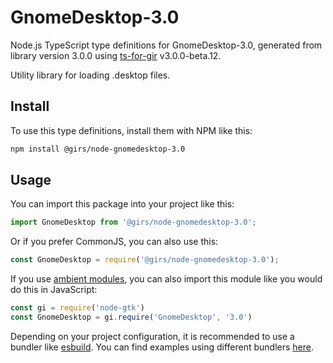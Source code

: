
# GnomeDesktop-3.0

Node.js TypeScript type definitions for GnomeDesktop-3.0, generated from library version 3.0.0 using [ts-for-gir](https://github.com/gjsify/ts-for-gjs) v3.0.0-beta.12.

Utility library for loading .desktop files.

## Install

To use this type definitions, install them with NPM like this:
```bash
npm install @girs/node-gnomedesktop-3.0
```

## Usage

You can import this package into your project like this:
```ts
import GnomeDesktop from '@girs/node-gnomedesktop-3.0';
```

Or if you prefer CommonJS, you can also use this:
```ts
const GnomeDesktop = require('@girs/node-gnomedesktop-3.0');
```

If you use [ambient modules](https://github.com/gjsify/ts-for-gir/tree/main/packages/cli#ambient-modules), you can also import this module like you would do this in JavaScript:

```ts
const gi = require('node-gtk')
const GnomeDesktop = gi.require('GnomeDesktop', '3.0')
```

Depending on your project configuration, it is recommended to use a bundler like [esbuild](https://esbuild.github.io/). You can find examples using different bundlers [here](https://github.com/gjsify/ts-for-gir/tree/main/examples).